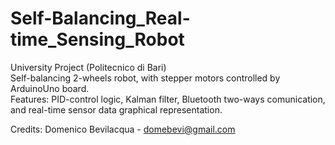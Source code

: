 # Self-Balancing_Real-time_Sensing_Robot

University Project (Politecnico di Bari)  
Self-balancing 2-wheels robot, with stepper motors controlled by ArduinoUno board.  
Features: PID-control logic, Kalman filter,  Bluetooth two-ways comunication, and real-time sensor data graphical representation.

Credits: Domenico Bevilacqua - domebevi@gmail.com
